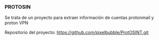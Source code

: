 ### PROTOSIN
Se trata de un proyecto para extraer información de cuentas protonmail y proton VPN

Repositorio del proyecto: https://github.com/pixelbubble/ProtOSINT.git